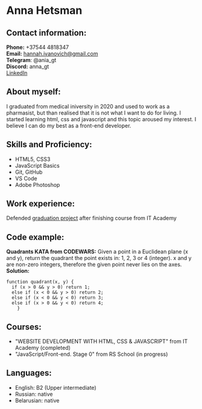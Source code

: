 # Anna Hetsman  
## Contact information:  
**Phone:** +37544 4818347  
**Email:** hannah.ivanovich@gmail.com  
**Telegram**: @ania_gt  
**Discord:** anna_gt  
[LinkedIn](https://www.linkedin.com/in/anna-hetsman-b3a441269/)  
## About myself:  
I graduated from medical iniversity in 2020 and used to work as a pharmasist, but than realised that it is not what I want to do for living. I started learning html, css and javascript and this topic aroused my interest. I believe I can do my best as a front-end developer.  
## Skills and Proficiency:  
+ HTML5, CSS3  
+ JavaScript Basics  
+ Git, GitHub  
+  VS Code  
+  Adobe Photoshop  
## Work experience:   
  Defended [graduation project](http://fe.it-academy.by/Sites/0043256/index.html) after finishing course from IT Academy 
## Code example:  
**Quadrants KATA from CODEWARS:** Given a point in a Euclidean plane (x and y), return the quadrant the point exists in: 1, 2, 3 or 4 (integer). x and y are non-zero integers, therefore the given point never lies on the axes.  
**Solution:**
```
function quadrant(x, y) {
  if (x > 0 && y > 0) return 1;
  else if (x < 0 && y > 0) return 2;
  else if (x < 0 && y < 0) return 3;
  else if (x > 0 && y < 0) return 4;
    }
```   
## Courses:  
+ "WEBSITE DEVELOPMENT WITH HTML, CSS & JAVASCRIPT" from IT Academy (completed)  
+ "JavaScript/Front-end. Stage 0" from RS School (in progress)  
## Languages:  
+ English: B2 (Upper intermediate)  
+ Russian: native  
+ Belarusian: native  
